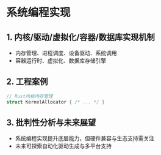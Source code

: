 # 系统编程实现

## 1. 内核/驱动/虚拟化/容器/数据库实现机制

- 内存管理、进程调度、设备驱动、系统调用
- 容器运行时、虚拟化、数据库存储引擎

## 2. 工程案例

```rust
// Rust内核内存管理
struct KernelAllocator { /* ... */ }
```

## 3. 批判性分析与未来展望

- 系统编程实现提升底层能力，但硬件兼容与生态支持需关注
- 未来可探索自动化驱动生成与多平台支持
